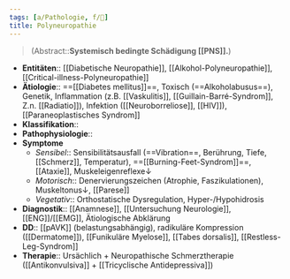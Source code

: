 ```yaml
---
tags: [a/Pathologie, f/🧠]
title: Polyneuropathie
---
```

> (Abstract::**Systemisch bedingte Schädigung [[PNS]].**)
- **Entitäten**:: [[Diabetische Neuropathie]], [[Alkohol-Polyneuropathie]], [[Critical-illness-Polyneuropathie]]
- **Ätiologie**:: ==[[Diabetes mellitus]]==, Toxisch (==Alkoholabusus==), Genetik, Inflammation (z.B. [[Vaskulitis]], [[Guillain-Barré-Syndrom]], Z.n. [[Radiatio]]), Infektion ([[Neuroborreliose]], [[HIV]]), [[Paraneoplastisches Syndrom]]
- **Klassifikation**::
- **Pathophysiologie**::
- **Symptome**
	- *Sensibel*:: Sensibilitätsausfall (==Vibration==, Berührung, Tiefe, [[Schmerz]], Temperatur), ==[[Burning-Feet-Syndrom]]==, [[Ataxie]], Muskeleigenreflexe↓
	- *Motorisch*:: Denervierungszeichen (Atrophie, Faszikulationen), Muskeltonus↓, [[Parese]]
	- *Vegetativ*:: Orthostatische Dysregulation, Hyper-/Hypohidrosis
- **Diagnostik**:: [[Anamnese]], [[Untersuchung Neurologie]], [[ENG]]/[[EMG]], Ätiologische Abklärung
- **DD**:: [[pAVK]] (belastungsabhängig), radikuläre Kompression ([[Dermatome]]), [[Funikuläre Myelose]], [[Tabes dorsalis]], [[Restless-Leg-Syndrom]]
- **Therapie**:: Ursächlich + Neuropathische Schmerztherapie ([[Antikonvulsiva]] + [[Tricyclische Antidepressiva]])